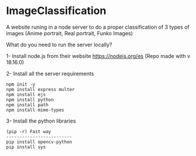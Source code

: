 # ImageClassification
A website runing in a node server to do a proper classification of 3 types of images (Anime portrait, Real portrait, Funko Images)

What do you need to run the server locally? 

1- Install node.js from their website https://nodejs.org/es (Repo made with v 18.16.0)

2- Install all the server requirements  

    npm init -y
    npm install express multer
    npm install ejs  
    npm install python     
    npm install path
    npm install mime-types

3- Install the python libraries

    (pip -r) Fast way
    -------------------------
    pip install opencv-python
    pip install sys
